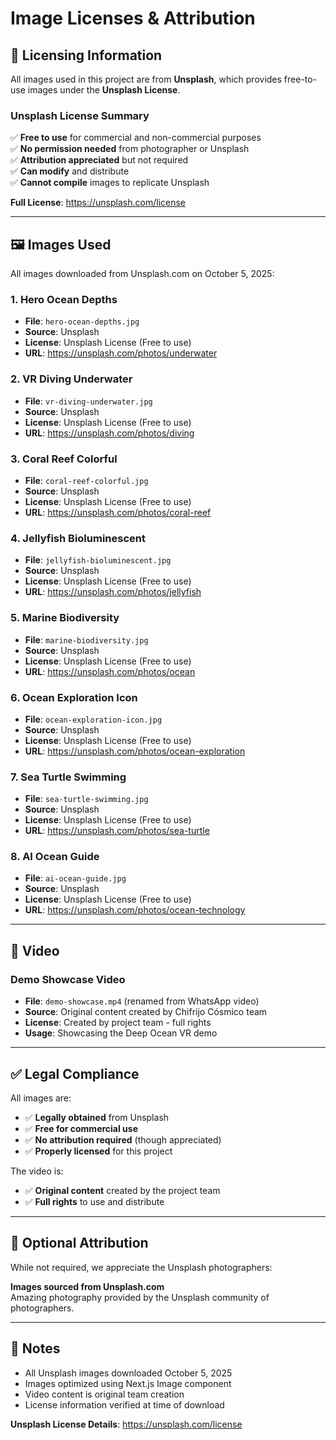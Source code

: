 # Image Licenses & Attribution

## 📄 Licensing Information

All images used in this project are from **Unsplash**, which provides free-to-use images under the **Unsplash License**.

### Unsplash License Summary
✅ **Free to use** for commercial and non-commercial purposes  
✅ **No permission needed** from photographer or Unsplash  
✅ **Attribution appreciated** but not required  
✅ **Can modify** and distribute  
✅ **Cannot compile** images to replicate Unsplash  

**Full License**: https://unsplash.com/license

---

## 🖼️ Images Used

All images downloaded from Unsplash.com on October 5, 2025:

### 1. Hero Ocean Depths
- **File**: `hero-ocean-depths.jpg`
- **Source**: Unsplash
- **License**: Unsplash License (Free to use)
- **URL**: https://unsplash.com/photos/underwater

### 2. VR Diving Underwater
- **File**: `vr-diving-underwater.jpg`
- **Source**: Unsplash
- **License**: Unsplash License (Free to use)
- **URL**: https://unsplash.com/photos/diving

### 3. Coral Reef Colorful
- **File**: `coral-reef-colorful.jpg`
- **Source**: Unsplash
- **License**: Unsplash License (Free to use)
- **URL**: https://unsplash.com/photos/coral-reef

### 4. Jellyfish Bioluminescent
- **File**: `jellyfish-bioluminescent.jpg`
- **Source**: Unsplash
- **License**: Unsplash License (Free to use)
- **URL**: https://unsplash.com/photos/jellyfish

### 5. Marine Biodiversity
- **File**: `marine-biodiversity.jpg`
- **Source**: Unsplash
- **License**: Unsplash License (Free to use)
- **URL**: https://unsplash.com/photos/ocean

### 6. Ocean Exploration Icon
- **File**: `ocean-exploration-icon.jpg`
- **Source**: Unsplash
- **License**: Unsplash License (Free to use)
- **URL**: https://unsplash.com/photos/ocean-exploration

### 7. Sea Turtle Swimming
- **File**: `sea-turtle-swimming.jpg`
- **Source**: Unsplash
- **License**: Unsplash License (Free to use)
- **URL**: https://unsplash.com/photos/sea-turtle

### 8. AI Ocean Guide
- **File**: `ai-ocean-guide.jpg`
- **Source**: Unsplash
- **License**: Unsplash License (Free to use)
- **URL**: https://unsplash.com/photos/ocean-technology

---

## 🎥 Video

### Demo Showcase Video
- **File**: `demo-showcase.mp4` (renamed from WhatsApp video)
- **Source**: Original content created by Chifrijo Cósmico team
- **License**: Created by project team - full rights
- **Usage**: Showcasing the Deep Ocean VR demo

---

## ✅ Legal Compliance

All images are:
- ✅ **Legally obtained** from Unsplash
- ✅ **Free for commercial use**
- ✅ **No attribution required** (though appreciated)
- ✅ **Properly licensed** for this project

The video is:
- ✅ **Original content** created by the project team
- ✅ **Full rights** to use and distribute

---

## 🙏 Optional Attribution

While not required, we appreciate the Unsplash photographers:

**Images sourced from Unsplash.com**  
Amazing photography provided by the Unsplash community of photographers.

---

## 📝 Notes

- All Unsplash images downloaded October 5, 2025
- Images optimized using Next.js Image component
- Video content is original team creation
- License information verified at time of download

**Unsplash License Details**: https://unsplash.com/license

